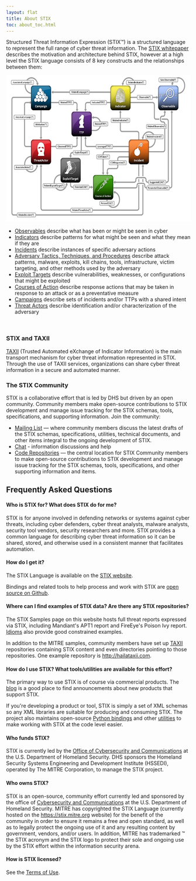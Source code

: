 ```yaml
---
layout: flat
title: About STIX
toc: about_toc.html
---
```


Structured Threat Information Expression (STIX™) is a structured language to represent the full range of cyber threat information. The [STIX whitepaper](/getting-started/whitepaper) describes the motivation and architecture behind STIX, however at a high level the STIX language consists of 8 key constructs and the relationships between them:

<img src="/images/stix-architecture.png" style="height: 400px" class="aside-text-left"/>

- [Observables](http://cyboxproject.github.io) describe what has been or might be seen in cyber
- [Indicators](/data-model/{{site.current_version}}/indicator/IndicatorType) describe patterns for what might be seen and what they mean if they are
- [Incidents](/data-model/{{site.current_version}}/incident/IncidentType) describe instances of specific adversary actions
- [Adversary Tactics, Techniques, and Procedures](/data-model/{{site.current_version}}/ttp/TTPType) describe attack patterns, malware, exploits, kill chains, tools, infrastructure, victim targeting, and other methods used by the adversary
- [Exploit Targets](/data-model/{{site.current_version}}/et/ExploitTargetType) describe vulnerabilities, weaknesses, or configurations that might be exploited
- [Courses of Action](/data-model/{{site.current_version}}/coa/CourseOfActionType) describe response actions that may be taken in response to an attack or as a preventative measure
- [Campaigns](/data-model/{{site.current_version}}/campaign/CampaignType) describe sets of incidents and/or TTPs with a shared intent
- [Threat Actors](/data-model/{{site.current_version}}/ta/ThreatActorType) describe identification and/or characterization of the adversary

<br class="clear: both;" />

### STIX and TAXII

[TAXII](http://taxii.mitre.org) (Trusted Automated eXchange of Indicator Information) is the main transport mechanism for cyber threat information represented in STIX. Through the use of TAXII services, organizations can share cyber threat information in a secure and automated manner.

### The STIX Community

STIX is a collaborative effort that is led by DHS but driven by an open community. Community members make open-source contributions to STIX development and manage issue tracking for the STIX schemas, tools, specifications, and supporting information. Join the community:

- [Mailing List](https://stix.mitre.org/community/registration.html) — where community members discuss the latest drafts of the STIX schemas, specifications, utilities, technical documents, and other items integral to the ongoing development of STIX.
- [Chat](https://gitter.im/STIXProject/schemas) - information discussions and help
- [Code Repositories](https://github.com/STIXProject/) — the central location for STIX Community members to make open-source contributions to STIX development and manage issue tracking for the STIX schemas, tools, specifications, and other supporting information and items.

## Frequently Asked Questions

#### Who is STIX for? What does STIX do for me?

STIX is for anyone involved in defending networks or systems against cyber threats, including cyber defenders, cyber threat analysts, malware analysts, security tool vendors, security researchers and more. STIX provides a common language for describing cyber threat information so it can be shared, stored, and otherwise used in a consistent manner that facilitates automation.

#### How do I get it?

The STIX Language is available on the [STIX website](https://stix.mitre.org/language/).

Bindings and related tools to help process and work with STIX are [open source on Github](https://github.com/STIXProject).

#### Where can I find examples of STIX data? Are there any STIX repositories?

The STIX Samples page on this website hosts full threat reports expressed via STIX, including Mandiant's APT1 report and FireEye's Poison Ivy report. [Idioms](/idioms) also provide good constrained examples.

In addition to the MITRE samples, community members have set up [TAXII](https://taxii.mitre.org) repositories containing STIX content and even directories pointing to those repositories. One example repository is http://hailataxii.com.

#### How do I use STIX? What tools/utilities are available for this effort?

The primary way to use STIX is of course via commercial products. <!--The STIX in Use page has a list of the products that we know about.--> The [blog](http://stixproject.tumblr.com) is a good place to find announcements about new products that support STIX.

If you're developing a product or tool, STIX is simply a set of XML schemas so any XML libraries are suitable for producing and consuming STIX. The project also maintains open-source [Python bindings](https://github.com/STIXProject/python-stix) and other [utilities](https://gibhub.com/STIXProject) to make working with STIX at the code level easier.

<!-- ## Who is using STIX?
Organizations that have publically announced that their products, services, or processes are using or supporting STIX, as well as [Trusted Automated eXchange of Indicator Information (TAXII™)](http://taxii.mitre.org/) and [Cyber Observables eXpression (CybOX™)](https://cybox.mitre.org/), are listed on the STIX in Use page on this website.

Please contact <stix@mitre.org> for details on how your organization’s product(s) and/or service(s) can be added to this list. -->

#### Who funds STIX?

STIX is currently led by the [Office of Cybersecurity and Communications](http://www.dhs.gov/office-cybersecurity-and-communications/) at the U.S. Department of Homeland Security. DHS sponsors the Homeland Security Systems Engineering and Development Institute (HSSEDI), operated by The MITRE Corporation, to manage the STIX project.

#### Who owns STIX?

STIX is an open-source, community effort currently led and sponsored by the office of [Cybersecurity and Communications](http://www.dhs.gov/office-cybersecurity-and-communications/) at the U.S. Department of Homeland Security. MITRE has copyrighted the STIX Language (currently hosted on the https://stix.mitre.org website) for the benefit of the community in order to ensure it remains a free and open standard, as well as to legally protect the ongoing use of it and any resulting content by government, vendors, and/or users. In addition, MITRE has trademarked ™ the STIX acronym and the STIX logo to protect their sole and ongoing use by the STIX effort within the information security arena.

#### How is STIX licensed?
See the [Terms of Use](http://stix.mitre.org/about/termsofuse.html).
